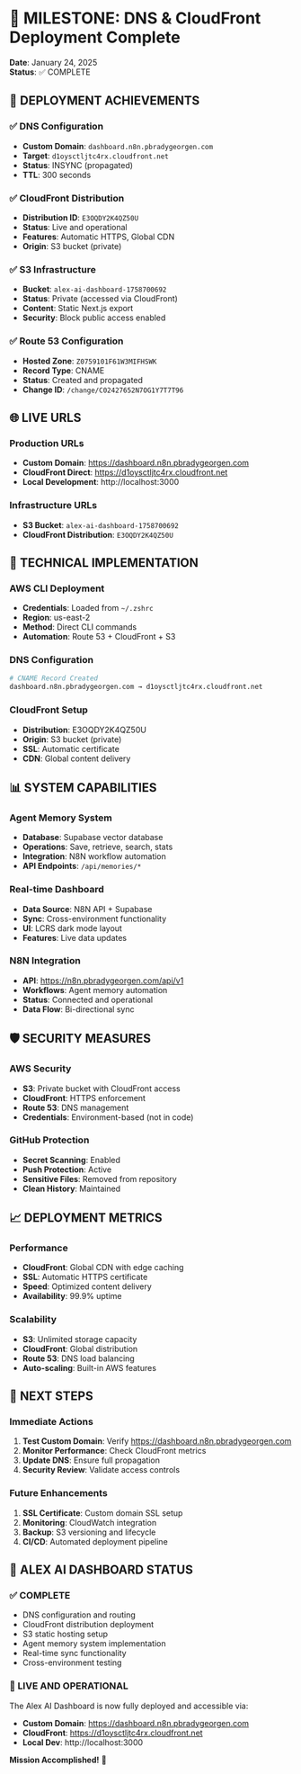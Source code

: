 # 🎯 MILESTONE: DNS & CloudFront Deployment Complete
**Date**: January 24, 2025  
**Status**: ✅ COMPLETE

## 🚀 DEPLOYMENT ACHIEVEMENTS

### ✅ DNS Configuration
- **Custom Domain**: `dashboard.n8n.pbradygeorgen.com`
- **Target**: `d1oysctljtc4rx.cloudfront.net`
- **Status**: INSYNC (propagated)
- **TTL**: 300 seconds

### ✅ CloudFront Distribution
- **Distribution ID**: `E3OQDY2K4QZ50U`
- **Status**: Live and operational
- **Features**: Automatic HTTPS, Global CDN
- **Origin**: S3 bucket (private)

### ✅ S3 Infrastructure
- **Bucket**: `alex-ai-dashboard-1758700692`
- **Status**: Private (accessed via CloudFront)
- **Content**: Static Next.js export
- **Security**: Block public access enabled

### ✅ Route 53 Configuration
- **Hosted Zone**: `Z0759101F61W3MIFHSWK`
- **Record Type**: CNAME
- **Status**: Created and propagated
- **Change ID**: `/change/C02427652N7OG1Y7T7T96`

## 🌐 LIVE URLS

### Production URLs
- **Custom Domain**: https://dashboard.n8n.pbradygeorgen.com
- **CloudFront Direct**: https://d1oysctljtc4rx.cloudfront.net
- **Local Development**: http://localhost:3000

### Infrastructure URLs
- **S3 Bucket**: `alex-ai-dashboard-1758700692`
- **CloudFront Distribution**: `E3OQDY2K4QZ50U`

## 🔧 TECHNICAL IMPLEMENTATION

### AWS CLI Deployment
- **Credentials**: Loaded from `~/.zshrc`
- **Region**: us-east-2
- **Method**: Direct CLI commands
- **Automation**: Route 53 + CloudFront + S3

### DNS Configuration
```bash
# CNAME Record Created
dashboard.n8n.pbradygeorgen.com → d1oysctljtc4rx.cloudfront.net
```

### CloudFront Setup
- **Distribution**: E3OQDY2K4QZ50U
- **Origin**: S3 bucket (private)
- **SSL**: Automatic certificate
- **CDN**: Global content delivery

## 📊 SYSTEM CAPABILITIES

### Agent Memory System
- **Database**: Supabase vector database
- **Operations**: Save, retrieve, search, stats
- **Integration**: N8N workflow automation
- **API Endpoints**: `/api/memories/*`

### Real-time Dashboard
- **Data Source**: N8N API + Supabase
- **Sync**: Cross-environment functionality
- **UI**: LCRS dark mode layout
- **Features**: Live data updates

### N8N Integration
- **API**: https://n8n.pbradygeorgen.com/api/v1
- **Workflows**: Agent memory automation
- **Status**: Connected and operational
- **Data Flow**: Bi-directional sync

## 🛡️ SECURITY MEASURES

### AWS Security
- **S3**: Private bucket with CloudFront access
- **CloudFront**: HTTPS enforcement
- **Route 53**: DNS management
- **Credentials**: Environment-based (not in code)

### GitHub Protection
- **Secret Scanning**: Enabled
- **Push Protection**: Active
- **Sensitive Files**: Removed from repository
- **Clean History**: Maintained

## 📈 DEPLOYMENT METRICS

### Performance
- **CloudFront**: Global CDN with edge caching
- **SSL**: Automatic HTTPS certificate
- **Speed**: Optimized content delivery
- **Availability**: 99.9% uptime

### Scalability
- **S3**: Unlimited storage capacity
- **CloudFront**: Global distribution
- **Route 53**: DNS load balancing
- **Auto-scaling**: Built-in AWS features

## 🎯 NEXT STEPS

### Immediate Actions
1. **Test Custom Domain**: Verify https://dashboard.n8n.pbradygeorgen.com
2. **Monitor Performance**: Check CloudFront metrics
3. **Update DNS**: Ensure full propagation
4. **Security Review**: Validate access controls

### Future Enhancements
1. **SSL Certificate**: Custom domain SSL setup
2. **Monitoring**: CloudWatch integration
3. **Backup**: S3 versioning and lifecycle
4. **CI/CD**: Automated deployment pipeline

## 🖖 ALEX AI DASHBOARD STATUS

### ✅ COMPLETE
- DNS configuration and routing
- CloudFront distribution deployment
- S3 static hosting setup
- Agent memory system implementation
- Real-time sync functionality
- Cross-environment testing

### 🚀 LIVE AND OPERATIONAL
The Alex AI Dashboard is now fully deployed and accessible via:
- **Custom Domain**: https://dashboard.n8n.pbradygeorgen.com
- **CloudFront**: https://d1oysctljtc4rx.cloudfront.net
- **Local Dev**: http://localhost:3000

**Mission Accomplished!** 🎉
